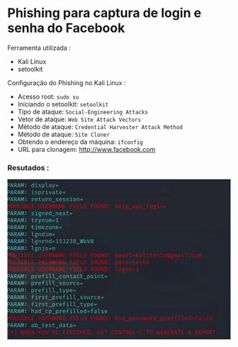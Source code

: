 # Phishing para captura de login e senha do Facebook

 Ferramenta utilizada :

- Kali Linux
- setoolkit

 Configuração do Phishing no Kali Linux :

- Acesso root: ``` sudo su ```
- Iniciando o setoolkit: ``` setoolkit ```
- Tipo de ataque: ``` Social-Engineering Attacks ```
- Vetor de ataque: ``` Web Site Attack Vectors ```
- Método de ataque: ```Credential Harvester Attack Method ```
- Método de ataque: ``` Site Cloner ```
- Obtendo o endereço da máquina: ``` ifconfig ```
- URL para clonagem: http://www.facebook.com

### Resutados :

![Alt text](./results.png "Optional title")
